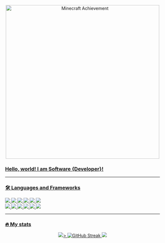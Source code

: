 <div id="header" align="center">
	<a href="https://skinmc.net/achievement" target="_blank"><img src="https://skinmc.net/achievement/7/ar9entu.m/Software+Developer" alt="Minecraft Achievement" width="500" /></div>

### Hello, world! I am Software {Developer}!

___

### 🛠️ Languages and Frameworks
<div>
	<img src="https://img.shields.io/badge/C-afbccd?style=for-the-badge&logo=c&logoColor=white"/>
	<img src="https://img.shields.io/badge/CPP-17437b?style=for-the-badge&logo=cplusplus&logoColor=white"/>
	<img src="https://img.shields.io/badge/CSharp-512BD4?style=for-the-badge&logo=.net&logoColor=white"/>
	<img src="https://img.shields.io/badge/Swift-F05138?style=for-the-badge&logo=swift&logoColor=white"/>
	<img src="https://img.shields.io/badge/JavaScript-f4e056?style=for-the-badge&logo=javascript&logoColor=white"/>
	<img src="https://img.shields.io/badge/TypeScript-3178C6?style=for-the-badge&logo=typescript&logoColor=white"/>
</div>
<div>
	 <img src="https://img.shields.io/badge/QT-41CD52?style=for-the-badge&logo=qt&logoColor=white"/>
	 <img src="https://img.shields.io/badge/Unity-000000?style=for-the-badge&logo=unity&logoColor=white"/>
	 <img src="https://img.shields.io/badge/Electron-47848F?style=for-the-badge&logo=electron&logoColor=white"/>
	 <img src="https://img.shields.io/badge/React-61DAFB?style=for-the-badge&logo=react&logoColor=white"/>
	 <img src="https://img.shields.io/badge/Vue.js-4FC08D?style=for-the-badge&logo=vue.js&logoColor=white"/>
	 <img src="https://img.shields.io/badge/Mongo DB-47A248?style=for-the-badge&logo=mongodb&logoColor=white"/>
	 
 </div>

---

### 🔥 My stats

<div align="center" gap="100px">
	<img src="https://github-readme-stats.vercel.app/api?username=ar9entummm&theme=react&show_icons=true&hide_border=true&count_private=true"/>>
	<img src="https://github-readme-streak-stats.herokuapp.com?user=ar9entummm&theme=react&hide_border=true&mode=weekly" alt="GitHub Streak" />
	<img src="https://github-readme-stats.vercel.app/api/top-langs/?username=ar9entummm&theme=react&show_icons=true&hide_border=true&layout=compact">
</div>
